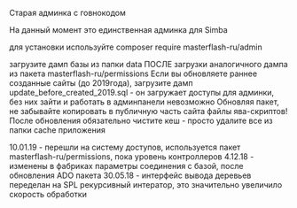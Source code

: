 Старая админка с говнокодом

На данный момент это единственная админка для Simba

для установки используйте composer require masterflash-ru/admin

загрузите дамп базы из папки data ПОСЛЕ загрузки аналогичного дампа из пакета masterflash-ru/permissions
Если вы обновляете раннее созданные сайты (до 2019года), загрузите дамп update_before_created_2019.sql - он загружает доступы для админки, без них зайти и работать в админпанели невозможно
Обновляя пакет, не забывайте копировать в публичную часть сайта файлы ява-скриптов! 
После обновления обязательно чистите кеш - просто удалите все из папки cache приложения


10.01.19 - перешли на систему доступов, используется пакет masterflash-ru/permissions, пока уровень контроллеров
4.12.18 - изменены в фабриках параметры соединения с базой, после обновления ADO пакета
30.05.18 - интерфейс вывода деревьев переделан на SPL рекурсивный интератор, это значительно увеличило скорость обработки

